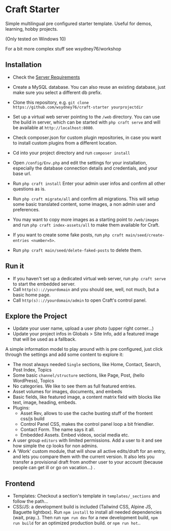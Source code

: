 # Craft Starter

Simple multilingual pre configured starter template. Useful for demos, learning, hobby projects.

(Only tested on Windows 10)

For a bit more complex stuff see wsydney76/workshop

## Installation

* Check the [Server Requirements](https://craftcms.com/docs/3.x/requirements.html#minimum-system-specs)

* Create a MySQL database. You can also reuse an existing database, just make sure 
you select a different db prefix.
  
* Clone this repository, e.g. `git clone https://github.com/wsydney76/craft-starter yourprojectdir` 

* Set up a virtual web server pointing to the `/web` directory. You can use 
the build in server, which can be started with `php craft serve` and will be 
  available at `http://localhost:8080`.
  
* Check composer.json for custom plugin repositories, in case you want to install
custom plugins from a different location.

* Cd into your project directory and run `composer install`

* Open `/config/Env.php` and edit the settings for your installation, especially the
database connection details and credentials, and your base url.
  
* Run `php craft install` Enter your admin user infos and confirm all other questions as is.

* Run `php craft migrate/all` and confirm all migrations. This will setup some basic translated content, some images, a non admin user and preferences.

* You may want to copy more images as a starting point to `/web/images` and run `php craft index-assets/all`
to make them available for Craft.
  
* If you want to create some fake posts, run `php craft main/seed/create-entries <number=5>`.
* Run `php craft main/seed/delete-faked-posts` to delete them.
  
## Run it

* If you haven't set up a dedicated virtual web server, run `php craft serve` to start the embedded server.
* Call `http(s):://yourdomain` and you should see, well, not much, but a basic home page.
* Call `http(s):://yourdomain/admin` to open Craft's control panel.

## Explore the Project

* Update your user name, upload a user photo (upper right corner...)
* Update your project infos in Globals > Site Info, add a featured image that will be used as a fallback.

A simple information model to play around with is pre configured, just click through the settings and add some content to explore it:

* The most always needed `Single` sections, like Home, Contact, Search, Post Index, Topics
* Some basic `channel/structure` sections, like Page, Post, (hello WordPress), Topics
* No categories. We like to see them as full featured entries.
* Asset volumes for images, documents, and embeds
* Basic fields, like featured image, a content matrix field with blocks like text, image, heading, embeds.
* Plugins: 
  * Asset Rev, allows to use the cache busting stuff of the frontent css/js build
  * Control Panel CSS, makes the control panel loop a bit friendlier.
  * Contact Form. The name says it all.
  * Embedded Assets. Embed videos, social media etc.
* A user group `editors` with limited permissions. Add a user to it and see how simple the cp looks
for non admins.
* A 'Work' custom module, that will show all active edits/draft for an entry, and lets you compare them with 
the current version. It also lets you transfer a provisional draft from another user to your account 
  (because people can get ill or go on vacation...) .

## Frontend

* Templates: Checkout a section's template in `templates/_sections` and follow the path...
* CSS/JS: a development build is included (Tailwind CSS, Alpine JS, Baguette lightbox). Run 
`npm install` to install all needed dependencies (wait, pray..). Then run `npm run dev` for a new development build, 
  `npm run build` for an optimized production build.
  or `npm run hot`..




